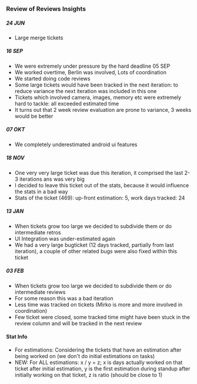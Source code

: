 ### Review of Reviews Insights

##### 24 JUN

* Large merge tickets

##### 16 SEP

* We were extremely under pressure by the hard deadline 05 SEP
* We worked overtime, Berlin was involved, Lots of coordination
* We started doing code reviews
* Some large tickets would have been tracked in the next iteration: to reduce variance the next iteration was included in this one
* Tickets which involved camera, images, memory etc were extremely hard to tackle: all exceeded estimated time
* It turns out that 2 week review evaluation are prone to variance, 3 weeks would be better

##### 07 OKT

* We completely underestimated android ui features

##### 18 NOV

* One very very large ticket was due this iteration, it comprised the last 2-3 iterations ans was very big
* I decided to leave this ticket out of the stats, because it would influence the stats in a bad way
* Stats of the ticket (469): up-front estimation: 5, work days tracked: 24

##### 13 JAN

* When tickets grow too large we decided to subdivide them or do intermediate retros
* UI Integration was under-estimated again
* We had a very large bugticket (12 days tracked, partially from last iteration), a couple of other related bugs were also fixed within this ticket

##### 03 FEB

* When tickets grow too large we decided to subdivide them or do intermediate reviews
* For some reason this was a bad iteration
* Less time was tracked on tickets (Mirko is more and more involved in coordination)
* Few ticket were closed, some tracked time might have been stuck in the review column and will be tracked in the next review

#### Stat Info

* For estimations: Considering the tickets that have an estimation after being worked on (we don't do initial estimations on tasks)
* NEW: For ALL estimations: x / y = z; x is days actually worked on that ticket after initial estimation, y is the first estimation during standup after initially working on that ticket, z is ratio (should be close to 1) 
